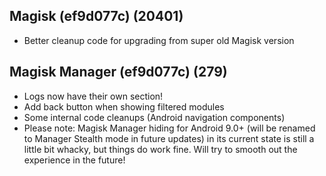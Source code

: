 ## Magisk (ef9d077c) (20401)
- Better cleanup code for upgrading from super old Magisk version

## Magisk Manager (ef9d077c) (279)
- Logs now have their own section!
- Add back button when showing filtered modules
- Some internal code cleanups (Android navigation components)
- Please note: Magisk Manager hiding for Android 9.0+
(will be renamed to Manager Stealth mode in future updates)
in its current state is still a little bit whacky, but things
do work fine. Will try to smooth out the experience in the future!
